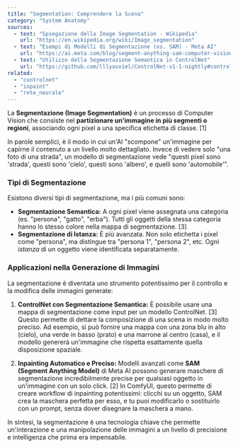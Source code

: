 ```yaml
---
title: "Segmentation: Comprendere la Scena"
category: "System Anatomy"
sources:
  - text: "Spiegazione della Image Segmentation - Wikipedia"
    url: "https://en.wikipedia.org/wiki/Image_segmentation"
  - text: "Esempi di Modelli di Segmentazione (es. SAM) - Meta AI"
    url: "https://ai.meta.com/blog/segment-anything-sam-computer-vision-model/"
  - text: "Utilizzo della Segmentazione Semantica in ControlNet"
    url: "https://github.com/lllyasviel/ControlNet-v1-1-nightly#controlnet-11-with-semantic-segmentation"
related:
  - "controlnet"
  - "inpaint"
  - "rete_neurale"
---
```


La **Segmentazione (Image Segmentation)** è un processo di Computer Vision che consiste nel **partizionare un'immagine in più segmenti o regioni**, associando ogni pixel a una specifica etichetta di classe. [1]

In parole semplici, è il modo in cui un'AI "scompone" un'immagine per capirne il contenuto a un livello molto dettagliato. Invece di vedere solo "una foto di una strada", un modello di segmentazione vede "questi pixel sono 'strada', questi sono 'cielo', questi sono 'albero', e quelli sono 'automobile'".

### Tipi di Segmentazione

Esistono diversi tipi di segmentazione, ma i più comuni sono:
- **Segmentazione Semantica:** A ogni pixel viene assegnata una categoria (es. "persona", "gatto", "erba"). Tutti gli oggetti della stessa categoria hanno lo stesso colore nella mappa di segmentazione. [3]
- **Segmentazione di Istanza:** È più avanzata. Non solo etichetta i pixel come "persona", ma distingue tra "persona 1", "persona 2", etc. Ogni *istanza* di un oggetto viene identificata separatamente.

### Applicazioni nella Generazione di Immagini

La segmentazione è diventata uno strumento potentissimo per il controllo e la modifica delle immagini generate:

1.  **ControlNet con Segmentazione Semantica:**
    È possibile usare una mappa di segmentazione come input per un modello ControlNet. [3] Questo permette di dettare la composizione di una scena in modo molto preciso. Ad esempio, si può fornire una mappa con una zona blu in alto (cielo), una verde in basso (prato) e una marrone al centro (casa), e il modello genererà un'immagine che rispetta esattamente quella disposizione spaziale.

2.  **Inpainting Automatico e Preciso:**
    Modelli avanzati come **SAM (Segment Anything Model)** di Meta AI possono generare maschere di segmentazione incredibilmente precise per qualsiasi oggetto in un'immagine con un solo click. [2] In ComfyUI, questo permette di creare workflow di inpainting potentissimi: clicchi su un oggetto, SAM crea la maschera perfetta per esso, e tu puoi modificarlo o sostituirlo con un prompt, senza dover disegnare la maschera a mano.

In sintesi, la segmentazione è una tecnologia chiave che permette un'interazione e una manipolazione delle immagini a un livello di precisione e intelligenza che prima era impensabile.